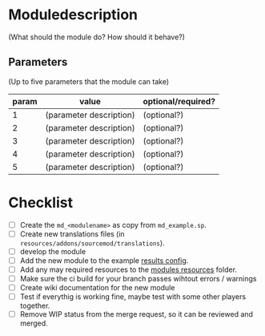 # Moduledescription
(What should the module do? How should it behave?)


## Parameters
(Up to five parameters that the module can take)


| param | value | optional/required? |
| -------- | -------- | -------- |
| 1   | (parameter description)   | (optional?) |
| 2   | (parameter description)   | (optional?) |
| 3   | (parameter description)   | (optional?) |
| 4   | (parameter description)   | (optional?) |
| 5   | (parameter description)   | (optional?) |

# Checklist
* [ ] Create the `md_<modulename>` as copy from `md_example.sp`.
* [ ] Create new translations files (in `resources/addons/sourcemod/translations`).
* [ ] develop the module
* [ ] Add the new module to the example [results config](resources/cfg/magicdice/results.cfg).
* [ ] Add any may required resources to the [modules resources](magicdice/resources) folder.
* [ ] Make sure the ci build for your branch passes wihtout errors / warnings
* [ ] Create wiki documentation for the new module
* [ ] Test if everythig is working fine, maybe test with some other players together.
* [ ] Remove WIP status from the merge request, so it can be reviewed and merged.
